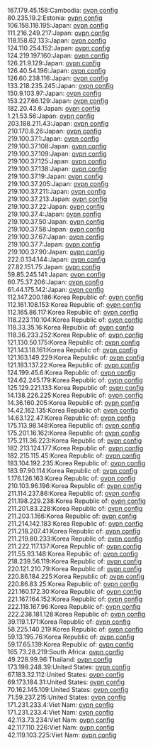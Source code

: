 167.179.45.158:Cambodia: [ovpn config](vpn/167_179_45_158.ovpn)  
80.235.19.2:Estonia: [ovpn config](vpn/80_235_19_2.ovpn)  
106.158.118.195:Japan: [ovpn config](vpn/106_158_118_195.ovpn)  
111.216.249.217:Japan: [ovpn config](vpn/111_216_249_217.ovpn)  
118.158.62.133:Japan: [ovpn config](vpn/118_158_62_133.ovpn)  
124.110.254.152:Japan: [ovpn config](vpn/124_110_254_152.ovpn)  
124.219.197.160:Japan: [ovpn config](vpn/124_219_197_160.ovpn)  
126.21.9.129:Japan: [ovpn config](vpn/126_21_9_129.ovpn)  
126.40.54.196:Japan: [ovpn config](vpn/126_40_54_196.ovpn)  
126.60.238.116:Japan: [ovpn config](vpn/126_60_238_116.ovpn)  
133.218.235.245:Japan: [ovpn config](vpn/133_218_235_245.ovpn)  
150.9.103.97:Japan: [ovpn config](vpn/150_9_103_97.ovpn)  
153.227.66.129:Japan: [ovpn config](vpn/153_227_66_129.ovpn)  
182.20.43.6:Japan: [ovpn config](vpn/182_20_43_6.ovpn)  
1.21.53.56:Japan: [ovpn config](vpn/1_21_53_56.ovpn)  
203.188.211.43:Japan: [ovpn config](vpn/203_188_211_43.ovpn)  
210.170.8.26:Japan: [ovpn config](vpn/210_170_8_26.ovpn)  
219.100.37.1:Japan: [ovpn config](vpn/219_100_37_1.ovpn)  
219.100.37.108:Japan: [ovpn config](vpn/219_100_37_108.ovpn)  
219.100.37.109:Japan: [ovpn config](vpn/219_100_37_109.ovpn)  
219.100.37.125:Japan: [ovpn config](vpn/219_100_37_125.ovpn)  
219.100.37.138:Japan: [ovpn config](vpn/219_100_37_138.ovpn)  
219.100.37.19:Japan: [ovpn config](vpn/219_100_37_19.ovpn)  
219.100.37.205:Japan: [ovpn config](vpn/219_100_37_205.ovpn)  
219.100.37.211:Japan: [ovpn config](vpn/219_100_37_211.ovpn)  
219.100.37.213:Japan: [ovpn config](vpn/219_100_37_213.ovpn)  
219.100.37.22:Japan: [ovpn config](vpn/219_100_37_22.ovpn)  
219.100.37.4:Japan: [ovpn config](vpn/219_100_37_4.ovpn)  
219.100.37.50:Japan: [ovpn config](vpn/219_100_37_50.ovpn)  
219.100.37.58:Japan: [ovpn config](vpn/219_100_37_58.ovpn)  
219.100.37.67:Japan: [ovpn config](vpn/219_100_37_67.ovpn)  
219.100.37.7:Japan: [ovpn config](vpn/219_100_37_7.ovpn)  
219.100.37.90:Japan: [ovpn config](vpn/219_100_37_90.ovpn)  
222.0.134.144:Japan: [ovpn config](vpn/222_0_134_144.ovpn)  
27.82.151.75:Japan: [ovpn config](vpn/27_82_151_75.ovpn)  
59.85.245.141:Japan: [ovpn config](vpn/59_85_245_141.ovpn)  
60.75.37.206:Japan: [ovpn config](vpn/60_75_37_206.ovpn)  
61.44.175.142:Japan: [ovpn config](vpn/61_44_175_142.ovpn)  
112.147.200.186:Korea Republic of: [ovpn config](vpn/112_147_200_186.ovpn)  
112.161.108.153:Korea Republic of: [ovpn config](vpn/112_161_108_153.ovpn)  
112.165.86.117:Korea Republic of: [ovpn config](vpn/112_165_86_117.ovpn)  
118.223.110.104:Korea Republic of: [ovpn config](vpn/118_223_110_104.ovpn)  
118.33.35.16:Korea Republic of: [ovpn config](vpn/118_33_35_16.ovpn)  
118.36.233.252:Korea Republic of: [ovpn config](vpn/118_36_233_252.ovpn)  
121.130.50.175:Korea Republic of: [ovpn config](vpn/121_130_50_175.ovpn)  
121.143.18.161:Korea Republic of: [ovpn config](vpn/121_143_18_161.ovpn)  
121.163.149.229:Korea Republic of: [ovpn config](vpn/121_163_149_229.ovpn)  
121.183.137.22:Korea Republic of: [ovpn config](vpn/121_183_137_22.ovpn)  
124.199.45.6:Korea Republic of: [ovpn config](vpn/124_199_45_6.ovpn)  
124.62.245.179:Korea Republic of: [ovpn config](vpn/124_62_245_179.ovpn)  
125.129.221.133:Korea Republic of: [ovpn config](vpn/125_129_221_133.ovpn)  
14.138.226.225:Korea Republic of: [ovpn config](vpn/14_138_226_225.ovpn)  
14.36.160.205:Korea Republic of: [ovpn config](vpn/14_36_160_205.ovpn)  
14.42.162.135:Korea Republic of: [ovpn config](vpn/14_42_162_135.ovpn)  
14.63.122.47:Korea Republic of: [ovpn config](vpn/14_63_122_47.ovpn)  
175.113.98.148:Korea Republic of: [ovpn config](vpn/175_113_98_148.ovpn)  
175.201.16.162:Korea Republic of: [ovpn config](vpn/175_201_16_162.ovpn)  
175.211.36.223:Korea Republic of: [ovpn config](vpn/175_211_36_223.ovpn)  
182.213.124.177:Korea Republic of: [ovpn config](vpn/182_213_124_177.ovpn)  
182.215.115.45:Korea Republic of: [ovpn config](vpn/182_215_115_45.ovpn)  
183.104.192.235:Korea Republic of: [ovpn config](vpn/183_104_192_235.ovpn)  
183.97.90.114:Korea Republic of: [ovpn config](vpn/183_97_90_114.ovpn)  
1.176.126.163:Korea Republic of: [ovpn config](vpn/1_176_126_163.ovpn)  
210.103.96.196:Korea Republic of: [ovpn config](vpn/210_103_96_196.ovpn)  
211.114.237.86:Korea Republic of: [ovpn config](vpn/211_114_237_86.ovpn)  
211.198.229.238:Korea Republic of: [ovpn config](vpn/211_198_229_238.ovpn)  
211.201.83.228:Korea Republic of: [ovpn config](vpn/211_201_83_228.ovpn)  
211.203.1.166:Korea Republic of: [ovpn config](vpn/211_203_1_166.ovpn)  
211.214.142.183:Korea Republic of: [ovpn config](vpn/211_214_142_183.ovpn)  
211.218.207.41:Korea Republic of: [ovpn config](vpn/211_218_207_41.ovpn)  
211.219.80.233:Korea Republic of: [ovpn config](vpn/211_219_80_233.ovpn)  
211.222.117.137:Korea Republic of: [ovpn config](vpn/211_222_117_137.ovpn)  
211.55.93.148:Korea Republic of: [ovpn config](vpn/211_55_93_148.ovpn)  
218.239.56.119:Korea Republic of: [ovpn config](vpn/218_239_56_119.ovpn)  
220.121.210.79:Korea Republic of: [ovpn config](vpn/220_121_210_79.ovpn)  
220.86.184.225:Korea Republic of: [ovpn config](vpn/220_86_184_225.ovpn)  
220.86.83.25:Korea Republic of: [ovpn config](vpn/220_86_83_25.ovpn)  
221.160.172.30:Korea Republic of: [ovpn config](vpn/221_160_172_30.ovpn)  
221.167.164.152:Korea Republic of: [ovpn config](vpn/221_167_164_152.ovpn)  
222.118.167.96:Korea Republic of: [ovpn config](vpn/222_118_167_96.ovpn)  
222.238.181.128:Korea Republic of: [ovpn config](vpn/222_238_181_128.ovpn)  
39.119.1.171:Korea Republic of: [ovpn config](vpn/39_119_1_171.ovpn)  
58.225.140.219:Korea Republic of: [ovpn config](vpn/58_225_140_219.ovpn)  
59.13.195.76:Korea Republic of: [ovpn config](vpn/59_13_195_76.ovpn)  
59.17.65.139:Korea Republic of: [ovpn config](vpn/59_17_65_139.ovpn)  
165.73.28.219:South Africa: [ovpn config](vpn/165_73_28_219.ovpn)  
49.228.99.96:Thailand: [ovpn config](vpn/49_228_99_96.ovpn)  
173.198.248.39:United States: [ovpn config](vpn/173_198_248_39.ovpn)  
67.183.32.112:United States: [ovpn config](vpn/67_183_32_112.ovpn)  
69.173.184.31:United States: [ovpn config](vpn/69_173_184_31.ovpn)  
70.162.145.109:United States: [ovpn config](vpn/70_162_145_109.ovpn)  
71.59.237.215:United States: [ovpn config](vpn/71_59_237_215.ovpn)  
171.231.233.4:Viet Nam: [ovpn config](vpn/171_231_233_4.ovpn)  
171.231.233.4:Viet Nam: [ovpn config](vpn/171_231_233_4.ovpn)  
42.113.73.234:Viet Nam: [ovpn config](vpn/42_113_73_234.ovpn)  
42.117.110.226:Viet Nam: [ovpn config](vpn/42_117_110_226.ovpn)  
42.119.103.225:Viet Nam: [ovpn config](vpn/42_119_103_225.ovpn)  
